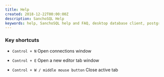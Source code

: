 ```yaml
---
title: Help
created: 2018-12-22T00:00:00Z
description: SanchoSQL Help
keywords: help, SanchoSQL help and FAQ, desktop database client, postgres, linux, SanchoSQL, GTK+, GTKmm
---
```


### Key shortcuts

- `Control + N` Open connections window

- `Control + E` Open a new editor tab window

- `Control + W / middle mouse button` Close active tab

